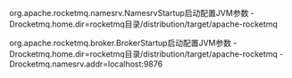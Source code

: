 org.apache.rocketmq.namesrv.NamesrvStartup启动配置JVM参数
-Drocketmq.home.dir=rocketmq目录/distribution/target/apache-rocketmq

org.apache.rocketmq.broker.BrokerStartup启动配置JVM参数
-Drocketmq.home.dir=rocketmq目录/distribution/target/apache-rocketmq -Drocketmq.namesrv.addr=localhost:9876